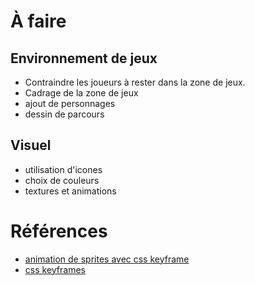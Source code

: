 # À faire

## Environnement de jeux

  - Contraindre les joueurs à rester dans la zone de jeux.
  - Cadrage de la zone de jeux
  - ajout de personnages
  - dessin de parcours

## Visuel

  - utilisation d'icones
  - choix de couleurs
  - textures et animations

# Références

  - [animation de sprites avec css keyframe](http://blog.teamtreehouse.com/css-sprite-sheet-animations-steps)
  - [css keyframes](https://www.w3schools.com/cssref/css3_pr_animation-keyframes.asp)
